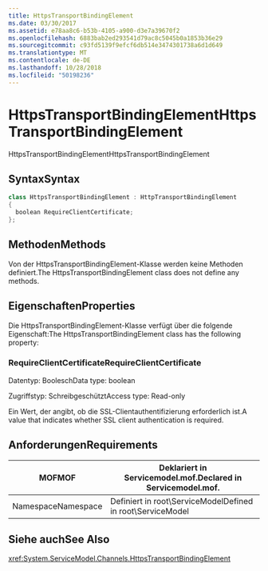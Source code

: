 ```yaml
---
title: HttpsTransportBindingElement
ms.date: 03/30/2017
ms.assetid: e78aa8c6-b53b-4105-a900-d3e7a39670f2
ms.openlocfilehash: 6883bab2ed293541d79ac8c5045b0a1853b36e29
ms.sourcegitcommit: c93fd5139f9efcf6db514e3474301738a6d1d649
ms.translationtype: MT
ms.contentlocale: de-DE
ms.lasthandoff: 10/28/2018
ms.locfileid: "50198236"
---
```

# <a name="httpstransportbindingelement"></a><span data-ttu-id="0f007-102">HttpsTransportBindingElement</span><span class="sxs-lookup"><span data-stu-id="0f007-102">HttpsTransportBindingElement</span></span>
<span data-ttu-id="0f007-103">HttpsTransportBindingElement</span><span class="sxs-lookup"><span data-stu-id="0f007-103">HttpsTransportBindingElement</span></span>  
  
## <a name="syntax"></a><span data-ttu-id="0f007-104">Syntax</span><span class="sxs-lookup"><span data-stu-id="0f007-104">Syntax</span></span>  
  
```csharp  
class HttpsTransportBindingElement : HttpTransportBindingElement  
{  
  boolean RequireClientCertificate;  
};  
```  
  
## <a name="methods"></a><span data-ttu-id="0f007-105">Methoden</span><span class="sxs-lookup"><span data-stu-id="0f007-105">Methods</span></span>  
 <span data-ttu-id="0f007-106">Von der HttpsTransportBindingElement-Klasse werden keine Methoden definiert.</span><span class="sxs-lookup"><span data-stu-id="0f007-106">The HttpsTransportBindingElement class does not define any methods.</span></span>  
  
## <a name="properties"></a><span data-ttu-id="0f007-107">Eigenschaften</span><span class="sxs-lookup"><span data-stu-id="0f007-107">Properties</span></span>  
 <span data-ttu-id="0f007-108">Die HttpsTransportBindingElement-Klasse verfügt über die folgende Eigenschaft:</span><span class="sxs-lookup"><span data-stu-id="0f007-108">The HttpsTransportBindingElement class has the following property:</span></span>  
  
### <a name="requireclientcertificate"></a><span data-ttu-id="0f007-109">RequireClientCertificate</span><span class="sxs-lookup"><span data-stu-id="0f007-109">RequireClientCertificate</span></span>  
 <span data-ttu-id="0f007-110">Datentyp: Boolesch</span><span class="sxs-lookup"><span data-stu-id="0f007-110">Data type: boolean</span></span>  
  
 <span data-ttu-id="0f007-111">Zugriffstyp: Schreibgeschützt</span><span class="sxs-lookup"><span data-stu-id="0f007-111">Access type: Read-only</span></span>  
  
 <span data-ttu-id="0f007-112">Ein Wert, der angibt, ob die SSL-Clientauthentifizierung erforderlich ist.</span><span class="sxs-lookup"><span data-stu-id="0f007-112">A value that indicates whether SSL client authentication is required.</span></span>  
  
## <a name="requirements"></a><span data-ttu-id="0f007-113">Anforderungen</span><span class="sxs-lookup"><span data-stu-id="0f007-113">Requirements</span></span>  
  
|<span data-ttu-id="0f007-114">MOF</span><span class="sxs-lookup"><span data-stu-id="0f007-114">MOF</span></span>|<span data-ttu-id="0f007-115">Deklariert in Servicemodel.mof.</span><span class="sxs-lookup"><span data-stu-id="0f007-115">Declared in Servicemodel.mof.</span></span>|  
|---------|-----------------------------------|  
|<span data-ttu-id="0f007-116">Namespace</span><span class="sxs-lookup"><span data-stu-id="0f007-116">Namespace</span></span>|<span data-ttu-id="0f007-117">Definiert in root\ServiceModel</span><span class="sxs-lookup"><span data-stu-id="0f007-117">Defined in root\ServiceModel</span></span>|  
  
## <a name="see-also"></a><span data-ttu-id="0f007-118">Siehe auch</span><span class="sxs-lookup"><span data-stu-id="0f007-118">See Also</span></span>  
 <xref:System.ServiceModel.Channels.HttpsTransportBindingElement>
